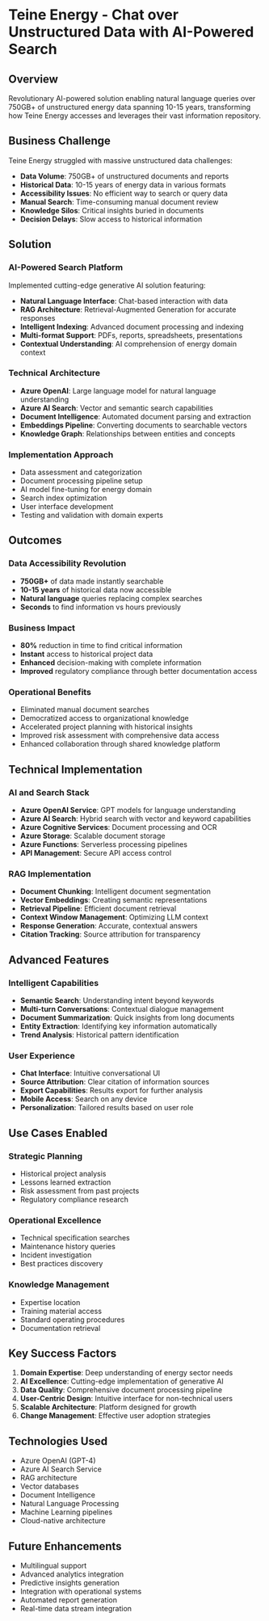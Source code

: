 # Teine Energy - Chat over Unstructured Data with AI-Powered Search

## Overview
Revolutionary AI-powered solution enabling natural language queries over 750GB+ of unstructured energy data spanning 10-15 years, transforming how Teine Energy accesses and leverages their vast information repository.

## Business Challenge
Teine Energy struggled with massive unstructured data challenges:
- **Data Volume**: 750GB+ of unstructured documents and reports
- **Historical Data**: 10-15 years of energy data in various formats
- **Accessibility Issues**: No efficient way to search or query data
- **Manual Search**: Time-consuming manual document review
- **Knowledge Silos**: Critical insights buried in documents
- **Decision Delays**: Slow access to historical information

## Solution
### AI-Powered Search Platform
Implemented cutting-edge generative AI solution featuring:
- **Natural Language Interface**: Chat-based interaction with data
- **RAG Architecture**: Retrieval-Augmented Generation for accurate responses
- **Intelligent Indexing**: Advanced document processing and indexing
- **Multi-format Support**: PDFs, reports, spreadsheets, presentations
- **Contextual Understanding**: AI comprehension of energy domain context

### Technical Architecture
- **Azure OpenAI**: Large language model for natural language understanding
- **Azure AI Search**: Vector and semantic search capabilities
- **Document Intelligence**: Automated document parsing and extraction
- **Embeddings Pipeline**: Converting documents to searchable vectors
- **Knowledge Graph**: Relationships between entities and concepts

### Implementation Approach
- Data assessment and categorization
- Document processing pipeline setup
- AI model fine-tuning for energy domain
- Search index optimization
- User interface development
- Testing and validation with domain experts

## Outcomes
### Data Accessibility Revolution
- **750GB+** of data made instantly searchable
- **10-15 years** of historical data now accessible
- **Natural language** queries replacing complex searches
- **Seconds** to find information vs hours previously

### Business Impact
- **80%** reduction in time to find critical information
- **Instant** access to historical project data
- **Enhanced** decision-making with complete information
- **Improved** regulatory compliance through better documentation access

### Operational Benefits
- Eliminated manual document searches
- Democratized access to organizational knowledge
- Accelerated project planning with historical insights
- Improved risk assessment with comprehensive data access
- Enhanced collaboration through shared knowledge platform

## Technical Implementation
### AI and Search Stack
- **Azure OpenAI Service**: GPT models for language understanding
- **Azure AI Search**: Hybrid search with vector and keyword capabilities
- **Azure Cognitive Services**: Document processing and OCR
- **Azure Storage**: Scalable document storage
- **Azure Functions**: Serverless processing pipelines
- **API Management**: Secure API access control

### RAG Implementation
- **Document Chunking**: Intelligent document segmentation
- **Vector Embeddings**: Creating semantic representations
- **Retrieval Pipeline**: Efficient document retrieval
- **Context Window Management**: Optimizing LLM context
- **Response Generation**: Accurate, contextual answers
- **Citation Tracking**: Source attribution for transparency

## Advanced Features
### Intelligent Capabilities
- **Semantic Search**: Understanding intent beyond keywords
- **Multi-turn Conversations**: Contextual dialogue management
- **Document Summarization**: Quick insights from long documents
- **Entity Extraction**: Identifying key information automatically
- **Trend Analysis**: Historical pattern identification

### User Experience
- **Chat Interface**: Intuitive conversational UI
- **Source Attribution**: Clear citation of information sources
- **Export Capabilities**: Results export for further analysis
- **Mobile Access**: Search on any device
- **Personalization**: Tailored results based on user role

## Use Cases Enabled
### Strategic Planning
- Historical project analysis
- Lessons learned extraction
- Risk assessment from past projects
- Regulatory compliance research

### Operational Excellence
- Technical specification searches
- Maintenance history queries
- Incident investigation
- Best practices discovery

### Knowledge Management
- Expertise location
- Training material access
- Standard operating procedures
- Documentation retrieval

## Key Success Factors
1. **Domain Expertise**: Deep understanding of energy sector needs
2. **AI Excellence**: Cutting-edge implementation of generative AI
3. **Data Quality**: Comprehensive document processing pipeline
4. **User-Centric Design**: Intuitive interface for non-technical users
5. **Scalable Architecture**: Platform designed for growth
6. **Change Management**: Effective user adoption strategies

## Technologies Used
- Azure OpenAI (GPT-4)
- Azure AI Search Service
- RAG architecture
- Vector databases
- Document Intelligence
- Natural Language Processing
- Machine Learning pipelines
- Cloud-native architecture

## Future Enhancements
- Multilingual support
- Advanced analytics integration
- Predictive insights generation
- Integration with operational systems
- Automated report generation
- Real-time data stream integration